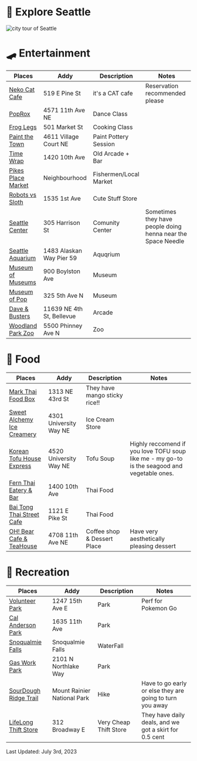 # 🌱 Explore Seattle

![city tour of Seattle](https://github.com/macyso12/explore-seattle/assets/75864321/13af8624-3cc6-4957-a2a8-c2b757215250)

# 🛹 Entertainment
| Places | Addy | Description | Notes |
| --- | --- | --- | --- |
| [Neko Cat Cafe](https://nekocatcafe.com/) | 519 E Pine St | it's a CAT cafe | Reservation recommended please | 
| [PopRox](https://www.poproxdance.com/) | 4571 11th Ave NE | Dance Class |
| [Frog Legs](https://froglegskca.com/) | 501 Market St | Cooking Class |
| [Paint the Town](https://www.paintthetown.studio/) | 4611 Village Court NE | Paint Pottery Session |
| [Time Wrap](https://ramyunbar.com/) | 1420 10th Ave | Old Arcade + Bar
| [Pikes Place Market](https://www.pikeplacemarket.org/) | Neighbourhood | Fishermen/Local Market |
| [Robots vs Sloth](https://www.robotvsloth.com/) | 1535 1st Ave | Cute Stuff Store | 
| [Seattle Center](https://www.seattlecenter.com/) | 305 Harrison St | Comunity Center | Sometimes they have people doing henna near the Space Needle |
| [Seattle Aquarium](https://www.seattleaquarium.org/) | 1483 Alaskan Way Pier 59 | Aquqrium |
| [Museum of Museums](https://www.museumofmuseums.com/) | 900 Boylston Ave | Museum |
| [Museum of Pop](https://mopop.org/) | 325 5th Ave N | Museum |
| [Dave & Busters](https://www.daveandbusters.com/us/en/about/locations/bellevue) | 11639 NE 4th St, Bellevue | Arcade |
| [Woodland Park Zoo](https://www.zoo.org/) | 5500 Phinney Ave N | Zoo |

# 🍱 Food
| Places | Addy | Description | Notes |
| --- | --- | --- | --- |
| [Mark Thai Food Box](http://www.markhomemadethai.com/) | 1313 NE 43rd St | They have mango sticky rice!! |
| [Sweet Alchemy Ice Creamery](http://sweetalchemyicecreamery.com/) | 4301 University Way NE | Ice Cream Store |
| [Korean Tofu House Express](https://koreantofuhouseexpress.com/) | 4520 University Way NE | Tofu Soup | Highly reccomend if you love TOFU soup like me - my go-to is the seagood and vegetable ones.
| [Fern Thai Eatery & Bar](https://www.fernthaioncaphill.com/) | 1400 10th Ave | Thai Food |
| [Bai Tong Thai Street Cafe](https://www.baitongthaistreetcafe.com/menu) | 1121 E Pike St | Thai Food |
| [OH! Bear Cafe & TeaHouse ](https://www.ohbearcafe.com/) | 4708 11th Ave NE | Coffee shop & Dessert Place | Have very aesthetically pleasing dessert |

# 👟 Recreation
| Places | Addy | Description | Notes |
| --- | --- | --- | --- |
| [Volunteer Park](https://www.seattle.gov/parks/allparks/volunteer-park) | 1247 15th Ave E | Park | Perf for Pokemon Go |
| [Cal Anderson Park](https://www.calandersonpark.org/) | 1635 11th Ave | Park |
| [Snoqualmie Falls](https://www.snoqualmiefalls.com/) | Snoqualmie Falls | WaterFall 
| [Gas Work Park](https://www.seattle.gov/parks/allparks/gas-works-park) | 2101 N Northlake Way | Park
| [SourDough Ridge Trail](https://www.wta.org/go-hiking/hikes/sourdough-ridge) | Mount Rainier National Park | Hike | Have to go early or else they are going to turn you away |
| [LifeLong Thift Store](https://www.lifelongthrift.com/) | 312 Broadway E | Very Cheap Thift Store | They have daily deals, and we got a skirt for 0.5 cent |

Last Updated: July 3rd, 2023
